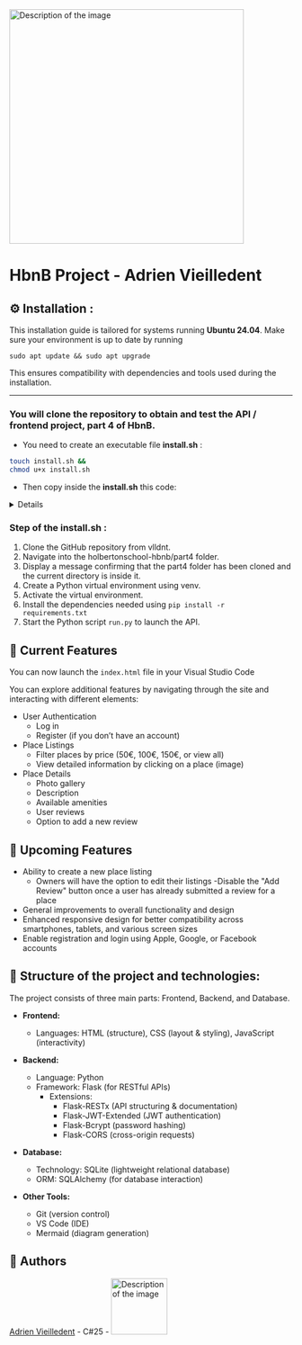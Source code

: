 <img src="https://ml.globenewswire.com/Resource/Download/ea0a5220-97e2-43ce-acb7-038eecef6315?size=3" alt="Description of the image" width="417" />

# HbnB Project - Adrien Vieilledent

## ⚙️ Installation :

This installation guide is tailored for systems running **Ubuntu 24.04**. Make sure your environment is up to date by running 
```
sudo apt update && sudo apt upgrade
```
This ensures compatibility with dependencies and tools used during the installation.

---


### You will clone the repository to obtain and test the API / frontend project, part 4 of HbnB.

- You need to create an executable file **install.sh** :
```bash
touch install.sh &&
chmod u+x install.sh
```

- Then copy inside the **install.sh** this code:

<details>

```bash
#!/bin/bash

# Function to clone the 'part4' folder from the GitHub repository
clone_part4() {
echo "Cloning the 'part4' repository..."
git clone https://github.com/vlldnt/holbertonschool-hbnb.git

# Navigate into the 'part4' folder
cd holbertonschool-hbnb/part4
echo "The 'part4' folder has been cloned and you are now in that folder."

}

# Function to create a virtual environment and install dependencies
setup_venv_and_install_requirements() {
echo "Creating the virtual environment..."

# Create a virtual environment (venv)
python3 -m venv venv

# Activate the virtual environment
source venv/bin/activate
echo "Installing dependencies from 'requirements.txt'..."

# Check if the requirements.txt file exists
if [[ -f "requirements.txt" ]]; then
pip install -r requirements.txt
echo "Dependencies installed successfully."
else
echo "'requirements.txt' file not found."
exit 1
fi
}

# Function to run the API
run_api() {
echo "Starting the API..."

# Run the Python file to start the API
python3 run.py
}

# Run the functions
clone_part4
setup_venv_and_install_requirements
run_api
```
</details>

### Step of the install.sh :

1. Clone the GitHub repository from vlldnt.
2. Navigate into the holbertonschool-hbnb/part4 folder.
3. Display a message confirming that the part4 folder has been cloned and the current directory is inside it.
4. Create a Python virtual environment using venv.
5. Activate the virtual environment.
6. Install the dependencies needed using `pip install -r requirements.txt`
7. Start the Python script `run.py` to launch the API.


## 🔧 Current Features
You can now launch the `index.html` file in your Visual Studio Code 

You can explore additional features by navigating through the site and interacting with different elements:
- User Authentication
    - Log in
    - Register (if you don’t have an account)
- Place Listings
    - Filter places by price (50€, 100€, 150€, or view all)
    - View detailed information by clicking on a place (image)
- Place Details
    - Photo gallery
    - Description
    - Available amenities
    - User reviews  
    - Option to add a new review

## 🚧 Upcoming Features
- Ability to create a new place listing
    - Owners will have the option to edit their listings
-Disable the "Add Review" button once a user has already submitted a review for a place 
- General improvements to overall functionality and design
- Enhanced responsive design for better compatibility across smartphones, tablets, and various screen sizes
- Enable registration and login using Apple, Google, or Facebook accounts


## 🧱 Structure of the project and technologies:

The project consists of three main parts: Frontend, Backend, and Database.
- **Frontend:**
    - Languages: HTML (structure), CSS (layout & styling), JavaScript (interactivity)

- **Backend:**
    - Language: Python
    - Framework: Flask (for RESTful APIs)
        - Extensions:
            - Flask-RESTx (API structuring & documentation)
            - Flask-JWT-Extended (JWT authentication)
            - Flask-Bcrypt (password hashing)
            - Flask-CORS (cross-origin requests)

- **Database:**
    - Technology: SQLite (lightweight relational database)
    - ORM: SQLAlchemy (for database interaction)

- **Other Tools:**
    - Git (version control)
    - VS Code (IDE)
    - Mermaid (diagram generation)

## 👤 Authors

[Adrien Vieilledent](https://github.com/vlldnt) - C#25 - <img src="https://ml.globenewswire.com/Resource/Download/ea0a5220-97e2-43ce-acb7-038eecef6315?size=3" alt="Description of the image" width="100" />
